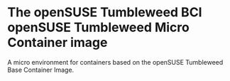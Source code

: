 # The openSUSE Tumbleweed BCI openSUSE Tumbleweed Micro Container image

A micro environment for containers based on the openSUSE Tumbleweed Base Container Image.
